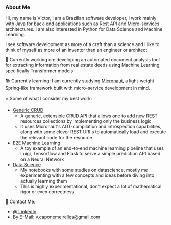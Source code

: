 ### About Me

Hi, my name is Victor, I am a Brazilian software developer, I work mainly with Java for back-end applications such as Rest API and Micro-services architectures.
I am also interested in Python for Data Science and Machine Learning.

I see software development as more of a craft than a science and I like to think of myself as more of an inventor than an engineer or architect. 

:wrench: Currently working on: developing an automated document analysis tool for 
extracting information from real estate deeds using Machine Learning, specifically 
Transformer models

:books: Currently learning: I am currently studying [Micronaut](https://micronaut.io/), a light-weight Spring-like framework built with micro-service development in mind.

:star: Some of what I consider my best work:
- [Generic CRUD](https://github.com/victorgcapone/generic-crud) 
  * A generic, extensible CRUD API that allows one to add new REST resources collections by implementing only the business logic 
  * It uses Micronaut's AOT-compilation and introspection capabilities, along with some clever REST URI's to automatically load and execute the relevant code for the resource
- [E2E Machine Learning](https://github.com/victorgcapone/e2e-machine-learning)
  * A toy example of an end-to-end machine learning pipeline that uses Luigi, Tensorflow and Flask to serve a simple prediction API based on a Neural Network
- [Data Science](https://github.com/victorgcapone/datascience)
  * My notebooks with some studies on datascience, mostly me experimenting with a few concepts and ideas before diving into actually learning them
  * This is highly experimentational, don't expect a lot of mathematical rigor or even correctness
  
  
:postbox: Contact Me:
- [@ LinkedIn](https://www.linkedin.com/in/victor-capone/)
- By E-Mail: v.caponemeirelles@gmail.com
